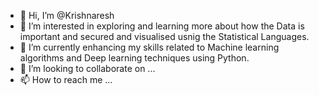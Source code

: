 - 👋 Hi, I’m @Krishnaresh
- 👀 I’m interested in exploring and learning more about how the Data is important and secured and visualised usnig the Statistical Languages. 
- 🌱 I’m currently enhancing my skills related to Machine learning algorithms and Deep learning techniques using Python. 
- 💞️ I’m looking to collaborate on ...
- 📫 How to reach me ...

<!---
Krishnaresh/Krishnaresh is a ✨ special ✨ repository because its `README.md` (this file) appears on your GitHub profile.
You can click the Preview link to take a look at your changes.
--->
